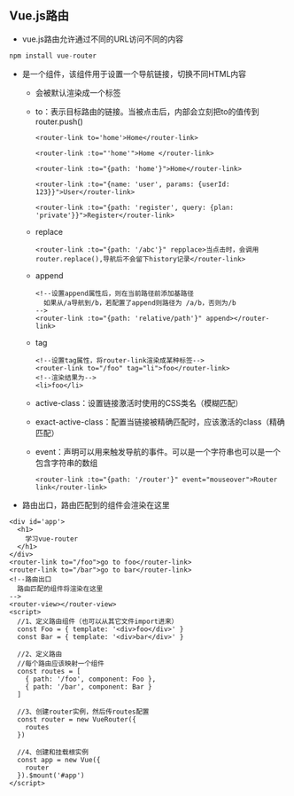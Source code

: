 ## Vue.js路由

- vue.js路由允许通过不同的URL访问不同的内容

```js
npm install vue-router
```



- <router-link>是一个组件，该组件用于设置一个导航链接，切换不同HTML内容

  - <router-link>会被默认渲染成一个<a>标签

  - to：表示目标路由的链接。当被点击后，内部会立刻把to的值传到router.push()

    ```vue
    <router-link to='home'>Home</router-link>
    
    <router-link :to="'home'">Home </router-link>
    
    <router-link :to="{path: 'home'}">Home</router-link>
    
    <router-link :to="{name: 'user', params: {userId: 123}}">User</router-link>
    
    <router-link :to="{path: 'register', query: {plan: 'private'}}">Register</router-link>
    ```

  - replace

    ```vue
    <router-link :to="{path: '/abc'}" repplace>当点击时，会调用router.replace(),导航后不会留下history记录</router-link>
    ```

  - append

    ```vue
    <!--设置append属性后，则在当前路径前添加基路径
      如果从/a导航到/b，若配置了append则路径为 /a/b，否则为/b
    -->
    <router-link :to="{path: 'relative/path'}" append></router-link>
    ```

  - tag

    ```vue
    <!--设置tag属性，将router-link渲染成某种标签-->
    <router-link to="/foo" tag="li">foo</router-link>
    <!--渲染结果为-->
    <li>foo</li>
    ```

  - active-class：设置链接激活时使用的CSS类名（模糊匹配）

  - exact-active-class：配置当链接被精确匹配时，应该激活的class（精确匹配）

  - event：声明可以用来触发导航的事件。可以是一个字符串也可以是一个包含字符串的数组

    ```vue
    <router-link :to="{path: '/router'}" event="mouseover">Router link</router-link>
    ```

- <router-view></router-view>路由出口，路由匹配到的组件会渲染在这里

```vue
<div id='app'>
  <h1>
    学习vue-router
  </h1>
</div>
<router-link to="/foo">go to foo</router-link>
<router-link to="/bar">go to bar</router-link>
<!--路由出口
  路由匹配的组件将渲染在这里
-->
<router-view></router-view>
<script>
  //1、定义路由组件（也可以从其它文件import进来）
  const Foo = { template: '<div>foo</div>' }
  const Bar = { template: '<div>bar</div>' }
  
  //2、定义路由
  //每个路由应该映射一个组件
  const routes = [
    { path: '/foo', component: Foo },
    { path: '/bar', component: Bar }
  ]
  
  //3、创建router实例，然后传routes配置
  const router = new VueRouter({
    routes
  })
  
  //4、创建和挂载根实例
  const app = new Vue({
    router
  }).$mount('#app')
</script>
```

